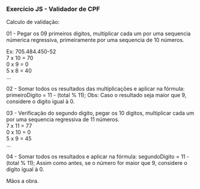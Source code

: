 ### Exercício JS - Validador de CPF

Calculo de validação:

01 - Pegar os 09 primeiros digitos, multiplicar cada um por uma 
sequencia númerica regressiva, primeiramente por uma sequencia de 10 números.

Ex: 705.484.450-52<br>
7 x 10 = 70<br>
0 x  9 =  0<br>
5 x  8 = 40<br>
...

02 - Somar todos os resultados das multiplicações e aplicar na fórmula:
primeiroDigito = 11 - (total % 11);
Obs: Caso o resultado seja maior que 9, considere o digito igual à 0.

03 - Verificação do segundo digito, pegar os 10 digitos, multiplicar cada
um por uma sequencia regressiva de 11 números.<br>
7 x 11 = 77<br>
0 x 10 =  0<br>
5 x  9 = 45<br>
...

04 - Somar todos os resultados e aplicar na fórmula:
segundoDigito = 11 - (total % 11);
Assim como antes, se o número for maior que 9, considere o digito igual à 0.

Mãos a obra.
